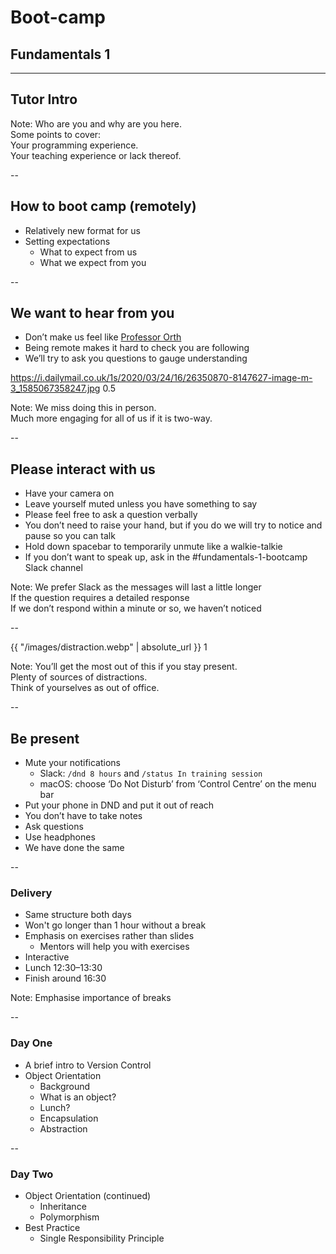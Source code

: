 # Boot-camp
## Fundamentals 1

---

## Tutor Intro

Note:
  Who are you and why are you here.  
  Some points to cover:  
  Your programming experience.  
  Your teaching experience or lack thereof.  

--

## How to boot camp (remotely)

+ Relatively new format for us
+ Setting expectations
    + What to expect from us
    + What we expect from you

--

## We want to hear from you

+ Don’t make us feel like [Professor Orth](https://www.msn.com/en-us/lifestyle/lifestyle-buzz/he-is-geppetto-73-year-old-unc-law-professor-goes-viral-after-recording-a-video-lecture-with-a-pinocchio-doll-sitting-in-the-front-row-because-he-didnt-want-to-teach-an-empty-class/ar-BB11E8UU)
+ Being remote makes it hard to check you are following
+ We’ll try to ask you questions to gauge understanding 

<backgroundimage>https://i.dailymail.co.uk/1s/2020/03/24/16/26350870-8147627-image-m-3_1585067358247.jpg</backgroundimage>
<backgroundimageopacity>0.5</backgroundimageopacity>

Note: We miss doing this in person.  
  Much more engaging for all of us if it is two-way.

--

## Please interact with us

+ Have your camera on
+ Leave yourself muted unless you have something to say
+ Please feel free to ask a question verbally
+ You don’t need to raise your hand, but if you do we will try to notice and pause so you can talk
+ Hold down spacebar to temporarily unmute like a walkie-talkie
+ If you don’t want to speak up, ask in the #fundamentals-1-bootcamp Slack channel

Note: We prefer Slack as the messages will last a little longer  
If the question requires a detailed response  
If we don’t respond within a minute or so, we haven’t noticed

--

<backgroundimage>{{ "/images/distraction.webp" | absolute_url }}</backgroundimage>
<backgroundimageopacity>1</backgroundimageopacity>

Note: You’ll get the most out of this if you stay present.  
Plenty of sources of distractions.  
Think of yourselves as out of office.

--

## Be present

+ Mute your notifications
    + Slack: `/dnd 8 hours` and `/status In training session`
    + macOS: choose ‘Do Not Disturb’ from ‘Control Centre’ on the menu bar
+ Put your phone in DND and put it out of reach
+ You don’t have to take notes
+ Ask questions
+ Use headphones
+ We have done the same

--

### Delivery

+ Same structure both days
+ Won't go longer than 1 hour without a break
+ Emphasis on exercises rather than slides
  + Mentors will help you with exercises
+ Interactive
+ Lunch 12:30–13:30
+ Finish around 16:30

Note: Emphasise importance of breaks

--

### Day One

* A brief intro to Version Control
* Object Orientation
    * Background
    * What is an object?
    * Lunch?
    * Encapsulation
    * Abstraction

--

### Day Two

* Object Orientation (continued)
    * Inheritance
    * Polymorphism
* Best Practice
    * Single Responsibility Principle
